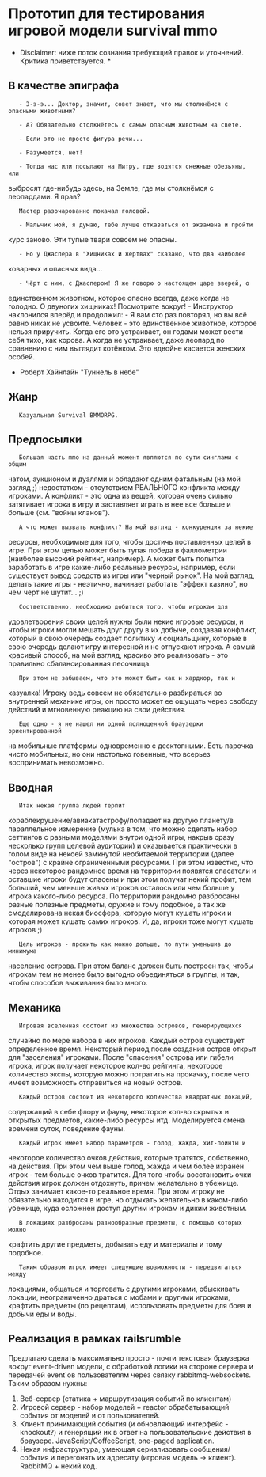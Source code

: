 Прототип для тестирования игровой модели survival mmo
=====================================================

* Disclaimer: ниже поток сознания требующий правок и уточнений. Критика приветствуется. *

В качестве эпиграфа 
-------------------

       - Э-э-э... Доктор, значит, совет знает, что мы столкнёмся с опасными животными? 
       
       - А? Обязательно столкнётесь с самым опасным животным на свете. 
       
       - Если это не просто фигура речи... 
       
       - Разумеется, нет! 
       
       - Тогда нас или посылают на Митру, где водятся снежные обезьяны, или 
выбросят где-нибудь здесь, на Земле, где мы столкнёмся с леопардами. Я 
прав? 

       Мастер разочарованно покачал головой. 
       
       - Мальчик мой, я думаю, тебе лучше отказаться от экзамена и пройти 
курс заново. Эти тупые твари совсем не опасны. 

       - Но у Джаспера в "Хищниках и жертвах" сказано, что два наиболее 
коварных и опасных вида... 

       - Чёрт с ним, с Джаспером! Я же говорю о настоящем царе зверей, о 
единственном животном, которое опасно всегда, даже когда не голодно. О 
двуногих хищниках! Посмотрите вокруг! - Инструктор наклонился вперёд и 
продолжил: - Я вам сто раз повторял, но вы всё равно никак не усвоите. 
Человек - это единственное животное, которое нельзя приручить. Когда 
его это устраивает, он годами может вести себя тихо, как корова. А 
когда не устраивает, даже леопард по сравнению с ним выглядит 
котёнком. Это вдвойне касается женских особей. 
 
- Роберт Хайнлайн "Туннель в небе" 
 
Жанр 
----
       Казуальная Survival BMMORPG. 
 
Предпосылки 
-----------

       Большая часть mmo на данный момент являются по сути синглами с общим 
чатом, аукционом и дуэлями и обладают одним фатальным (на мой взгляд ;) 
недостатком - отсутствием РЕАЛЬНОГО конфликта между игроками. А 
конфликт - это одна из вещей, которая очень сильно затягивает игрока в 
игру и заставляет играть в нее все больше и больше (см. "войны 
кланов"). 

       А что может вызвать конфликт? На мой взгляд - конкуренция за некие 
ресурсы, необходимые для того, чтобы достичь поставленных целей в 
игре. При этом целью может быть тупая победа в фаллометрии (наиболее 
высокий рейтинг, например). А может быть попытка заработать в игре 
какие-либо реальные ресурсы, например, если существует вывод средств 
из игры или "черный рынок". На мой взгляд, делать такие игры - 
неэтично, начинает работать "эффект казино", но чем черт не шутит... 
;) 

       Соответственно, необходимо добиться того, чтобы игрокам для 
удовлетворения своих целей нужны были некие игровые ресурсы, и чтобы 
игроки могли мешать друг другу в их добыче, создавая конфликт, который 
в свою очередь создает политику и социальщину, которые в свою очередь 
делают игру интересной и не отпускают игрока. А самый красивый способ, 
на мой взгляд, красиво это реализовать - это правильно 
сбалансированная песочница. 

       При этом не забываем, что это может быть как и хардкор, так и 
казуалка! Игроку ведь совсем не обязательно разбираться во внутренней 
механике игры, он просто может ее ощущать через свободу действий и 
мгновенную реакцию на свои действия. 

       Еще одно - я не нашел ни одной полноценной браузерки ориентированной 
на мобильные платформы одновременно с десктопными. Есть парочка чисто 
мобильных, но они настолько говенные, что всерьез воспринимать 
невозможно. 
 
Вводная
-------

       Итак некая группа людей терпит 
кораблекрушение/авиакатастрофу/попадает на другую планету/в 
параллельное измерение (мулька в том, что можно сделать набор 
сеттингов с разными моделями внутри одной игры, накрыв сразу несколько 
групп целевой аудитории) и оказывается практически в голом виде на 
некоей замкнутой необитаемой территории (далее "остров") с крайне 
ограниченными ресурсами. При этом известно, что через некоторое 
рандомное время на территории появятся спасатели и оставшие игроки 
будут спасены и при этом получат некий профит, тем больший, чем меньше 
живых игроков осталось или чем больше у игрока какого-либо ресурса. По 
территории рандомно разбросаны разные полезные предметы, оружие и тому 
подобное, а так же смоделирована некая биосфера, которую могут кушать 
игроки и которая может кушать самих игроков. И, да, игроки тоже могут 
кушать игроков ;) 

       Цель игроков - прожить как можно дольше, по пути уменьшив до минимума 
население острова. При этом баланс должен быть построен так, чтобы 
игрокам тем не менее было выгодно объединяться в группы, и так, чтобы 
способов выживания было много. 
 
Механика
--------

       Игровая вселенная состоит из множества островов, генерирующихся 
случайно по мере набора в них игроков. Каждый остров существует 
определенное время. Некоторый период после создания остров открыт для 
"заселения" игроками. После "спасения" острова или гибели игрока, 
игрок получает некоторое кол-во рейтинга, некоторое количество экспы, 
которую можно потратить на прокачку, после чего имеет возможность 
отправиться на новый остров. 

       Каждый остров состоит из некоторого количества квадратных локаций, 
содержащий в себе флору и фауну, некоторое кол-во скрытых и открытых 
предметов, какие-либо ресурсы итд. Моделируется смена времени суток, 
поведение фауны. 

       Каждый игрок имеет набор параметров - голод, жажда, хит-поинты и 
некоторое количество очков действия, которые тратятся, собственно, на 
действия. При этом чем выше голод, жажда и чем более изранен игрок - 
тем больше очков тратится. Для того чтобы восстановить очки действия 
игрок должен отдохнуть, причем желательно в убежище. Отдых занимает 
какое-то реальное время. При этом игроку не обязательно находится в 
игре, но отдыхать желательно в каком-либо убежище, куда осложнен 
доступ другим игрокам и диким животным. 

       В локациях разбросаны разнообразные предметы, с помощью которых можно 
крафтить другие предметы, добывать еду и материалы и тому подобное. 

       Таким образом игрок имеет следующие возможности - передвигаться между 
локациями, общаться и торговать с другими игроками, обыскивать 
локации, неограниченно драться с мобами и другими игроками, крафтить 
предметы (по рецептам), использовать предметы для боев и добычи еды и 
воды. 

Реализация в рамках railsrumble
-------------------------------

Предлагаю сделать максимально просто - почти текстовая браузерка вокруг event-driven модели, с обработкой логики
на стороне сервера и передачей event`ов пользователям через связку rabbitmq-websockets.
Таким образом нужны:
1. Веб-сервер (статика + маршрутизация событий по клиентам)
2. Игровой сервер - набор моделей + reactor обрабатывающий события от моделей и от пользователей.
3. Клиент принимающий события (и обновляющий интерфейс - knockout?) и генерящий их в ответ на пользовательские действия в браузере. 
   JavaScript/CoffeeScript, one-paged application.
4. Некая инфраструктура, умеющая сериализовать сообщения/события и перегонять их адресату (игровая модель -> клиент). RabbitMQ + некий код.

